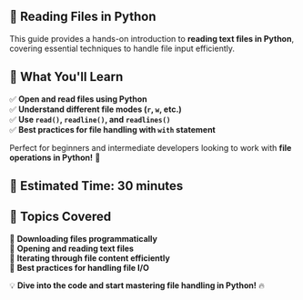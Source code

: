 ## 📂 Reading Files in Python  

This guide provides a hands-on introduction to **reading text files in Python**, covering essential techniques to handle file input efficiently.  

## 🎯 What You'll Learn  
✅ **Open and read files using Python**  
✅ **Understand different file modes (`r`, `w`, etc.)**  
✅ **Use `read()`, `readline()`, and `readlines()`**  
✅ **Best practices for file handling with `with` statement**  

Perfect for beginners and intermediate developers looking to work with **file operations in Python!** 🚀  

## 📌 Estimated Time: **30 minutes**  

## 📂 Topics Covered  
📌 **Downloading files programmatically**  
📌 **Opening and reading text files**  
📌 **Iterating through file content efficiently**  
📌 **Best practices for handling file I/O**  

💡 **Dive into the code and start mastering file handling in Python!** 🔥  
